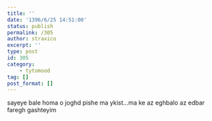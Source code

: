 ```yaml
---
title: ''
date: '1396/6/25 14:51:00'
status: publish
permalink: /305
author: straxico
excerpt: ''
type: post
id: 305
category:
    - tytomood
tag: []
post_format: []
---
```

<div>sayeye bale homa o joghd pishe ma ykist…ma ke az eghbalo az edbar faregh gashteyim</div>